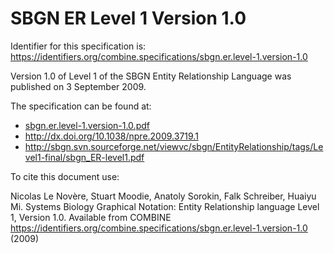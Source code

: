 # SBGN ER Level 1 Version 1.0
Identifier for this specification is: https://identifiers.org/combine.specifications/sbgn.er.level-1.version-1.0

Version 1.0 of Level 1 of the SBGN Entity Relationship Language was published on 3 September 2009.

The specification can be found at:

* [sbgn.er.level-1.version-1.0.pdf](./files/sbgn.er.level-1.version-1.0.pdf)
* http://dx.doi.org/10.1038/npre.2009.3719.1
* http://sbgn.svn.sourceforge.net/viewvc/sbgn/EntityRelationship/tags/Level1-final/sbgn_ER-level1.pdf

To cite this document use:

Nicolas Le Novère, Stuart Moodie, Anatoly Sorokin, Falk Schreiber, Huaiyu Mi. Systems Biology Graphical Notation: Entity Relationship language Level 1, Version 1.0. Available from COMBINE https://identifiers.org/combine.specifications/sbgn.er.level-1.version-1.0 (2009)